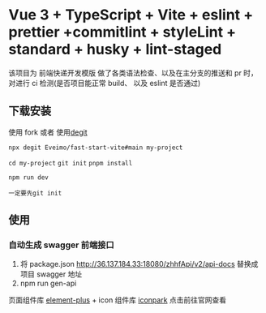 # Vue 3 + TypeScript + Vite + eslint + prettier +commitlint + styleLint + standard + husky + lint-staged

该项目为 前端快递开发模版 做了各类语法检查、以及在主分支的推送和 pr 时，对进行 ci 检测(是否项目能正常 build、
以及 eslint 是否通过)

## 下载安装

使用 fork 或者 使用[degit](https://github.com/Rich-Harris/degit)

`npx degit Eveimo/fast-start-vite#main my-project`

`cd my-project` `git init` `pnpm install`

`npm run dev`

`一定要先git init`

## 使用

### 自动生成 swagger 前端接口

1. 将 package.json http://36.137.184.33:18080/zhhfApi/v2/api-docs 替换成项目 swagger 地址
2. npm run gen-api

页面组件库 [element-plus](https://element-plus.org/zh-CN/component/button.html) + icon 组件库
[iconpark](https://iconpark.oceanengine.com/official) 点击前往官网查看
